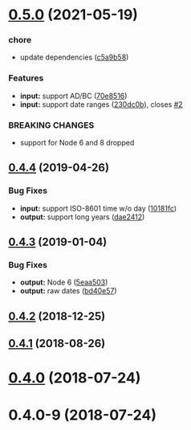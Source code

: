 # [0.5.0](https://github.com/citation-js/date/compare/v0.4.4...v0.5.0) (2021-05-19)


### chore

* update dependencies ([c5a9b58](https://github.com/citation-js/date/commit/c5a9b58dd226af821bf670bc52a7efbf2c64b5ed))


### Features

* **input:** support AD/BC ([70e8516](https://github.com/citation-js/date/commit/70e85162dabcd13311540de11d3f51a5ea480ef4))
* **input:** support date ranges ([230dc0b](https://github.com/citation-js/date/commit/230dc0b057606de20202d932a315f2841472cb33)), closes [#2](https://github.com/citation-js/date/issues/2)


### BREAKING CHANGES

* support for Node 6 and 8 dropped



## [0.4.4](https://github.com/citation-js/date/compare/v0.4.3...v0.4.4) (2019-04-26)


### Bug Fixes

* **input:** support ISO-8601 time w/o day ([10181fc](https://github.com/citation-js/date/commit/10181fc82fb27ef4530a95ee29292f32ca40c3da))
* **output:** support long years ([dae2412](https://github.com/citation-js/date/commit/dae2412e4abe5c417bc04f9d8380edfebdfe94ed))



## [0.4.3](https://github.com/citation-js/date/compare/v0.4.2...v0.4.3) (2019-01-04)


### Bug Fixes

* **output:** Node 6 ([5eaa503](https://github.com/citation-js/date/commit/5eaa50375b4187de556e0f0177810bd27e39c714))
* **output:** raw dates ([bd40e57](https://github.com/citation-js/date/commit/bd40e570481c724ab8b832ea78ad8aeeb2246fd9))



## [0.4.2](https://github.com/citation-js/date/compare/v0.4.1...v0.4.2) (2018-12-25)



## [0.4.1](https://github.com/citation-js/date/compare/v0.4.0...v0.4.1) (2018-08-26)



# [0.4.0](https://github.com/citation-js/date/compare/v0.4.0-9...v0.4.0) (2018-07-24)



# 0.4.0-9 (2018-07-24)



